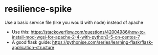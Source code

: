 # resilience-spike


Use a basic service file (like you would with node) instead of apache

- Use this: https://stackoverflow.com/questions/42004986/how-to-install-mod-wgsi-for-apache-2-4-with-python3-5-on-centos-7
- A good flask guide: https://pythonise.com/series/learning-flask/flask-application-structure